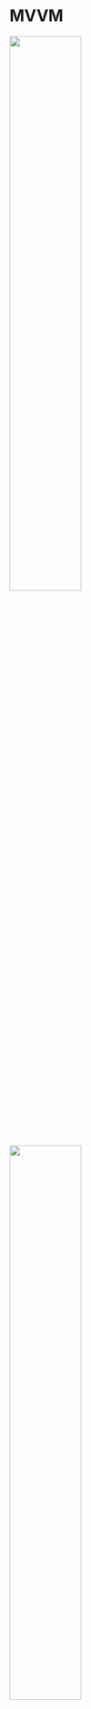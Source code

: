 # MVVM

<img src="https://i.imgur.com/SbPV9eW.jpg" width="50%">

<img src="https://i.imgur.com/qWJwxHS.jpg" width="50%">
